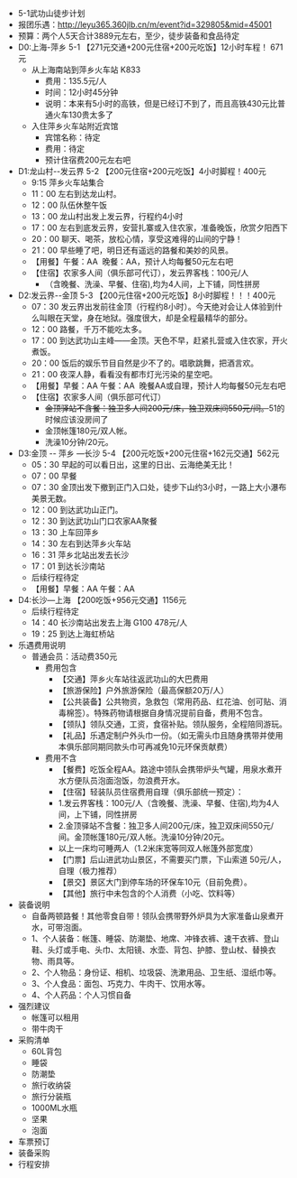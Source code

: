 - 5-1武功山徒步计划
- 报团乐遇：http://leyu365.360jlb.cn/m/event?id=329805&mid=45001
- 预算：两个人5天合计3889元左右，至少，徒步装备和食品待定
- D0:上海-萍乡 5-1 【271元交通+200元住宿+200元吃饭】12小时车程！ 671元
	- 从上海南站到萍乡火车站 K833
		- 费用：135.5元/人
		- 时间：12小时45分钟
		- 说明：本来有5小时的高铁，但是已经订不到了，而且高铁430元比普通火车130贵太多了
	- 入住萍乡火车站附近宾馆
		- 宾馆名称：待定
		- 费用：待定
		- 预计住宿费200元左右吧
- D1:龙山村--发云界 5-2 【200元住宿+200元吃饭】4小时脚程！400元
	- 9:15 萍乡火车站集合
	- 11：00 左右到达龙山村。
	- 12：00 队伍休整午饭
	- 13：00 龙山村出发上发云界，行程约4小时
	- 17：00 左右到底发云界，安营扎寨或入住农家，准备晚饭，欣赏夕阳西下
	- 20：00 聊天、喝茶，放松心情，享受这难得的山间的宁静！
	- 21：00 早些睡了吧，明日还有遥远的路餐和美妙的风景。
	- 【用餐】午餐：AA  晚餐：AA，预计人均每餐50元左右吧
	- 【住宿】农家多人间（俱乐部可代订），发云界客栈：100元/人
		- （含晚餐、洗澡、早餐、住宿),均为4人间，上下铺，同性拼房
- D2:发云界--金顶 5-3 【200元住宿+200元吃饭】8小时脚程！！！400元
	- 07：30 发云界出发前往金顶（行程约8小时）。今天绝对会让人体验到什么叫眼在天堂，身在地狱。强度很大，却是全程最精华的部分。
	- 12：00 路餐，千万不能吃太多。
	- 17：00 到达武功山主峰——金顶。天色不早，赶紧扎营或入住农家，开火煮饭。
	- 20：00 饭后的娱乐节目自然是少不了的。唱歌跳舞，把酒言欢。
	- 21：00 夜深人静，看看没有都市灯光污染的星空吧。
	- 【用餐】早餐：AA 午餐：AA  晚餐AA或自理，预计人均每餐50元左右吧
	- 【住宿】农家多人间（俱乐部可代订）
		- ~~金顶驿站不含餐：独卫多人间200元/床，独卫双床间550元/间。~~51的时候应该没房间了
		- 金顶帐篷180元/双人帐。
		- 洗澡10分钟/20元。
- D3:金顶 -- 萍乡 —长沙 5-4 【200元吃饭+200元住宿+162元交通】562元
	- 05：30 早起的可以看日出，这里的日出、云海绝美无比！
	- 07：00 早餐
	- 07：30 金顶出发下撤到正门入口处，徒步下山约3小时，一路上大小瀑布美景无数。
	- 12：00 到达武功山正门。
	- 12：30 到达武功山门口农家AA聚餐
	- 13：30 上车回萍乡
	- 14：30 左右到达萍乡火车站
	- 16：31 萍乡北站出发去长沙
	- 17：01 到达长沙南站
	- 后续行程待定
	- 【用餐】早餐：AA 午餐：AA
- D4:长沙—上海 【200吃饭+956元交通】1156元
	- 后续行程待定
	- 14：40 长沙南站出发去上海 G100 478元/人
	- 19：25 到达上海虹桥站
- 乐遇费用说明
	- 普通会员：活动费350元
		- 费用包含
			- 【交通】萍乡火车站往返武功山的大巴费用
			- 【旅游保险】户外旅游保险（最高保额20万/人）
			- 【公共装备】公共物资，急救包（常用药品、红花油、创可贴、消毒棉签）。特殊药物请根据自身情况提前自备，费用不包含。
			- 【领队】领队交通，工资，食宿补贴。领队服务，全程陪同游玩。
			- 【礼品】乐遇定制户外头巾一份。（如无需头巾且随身携带并使用本俱乐部同期同款头巾可再减免10元环保贡献费）
		- 费用不含
			- 【餐费】吃饭全程AA。路途中领队会携带炉头气罐，用泉水煮开水方便队员泡面泡饭，勿浪费开水。
			- 【住宿】轻装队员住宿费用自理（俱乐部统一预定）：
			- 1.发云界客栈：100元/人（含晚餐、洗澡、早餐、住宿),均为4人间，上下铺，同性拼房
			- 2.金顶驿站不含餐：独卫多人间200元/床，独卫双床间550元/间。金顶帐篷180元/双人帐。洗澡10分钟/20元。
			- 以上一床均可睡两人（1.2米床宽等同双人帐篷外部宽度）
			- 【门票】后山进武功山景区，不需要买门票，下山索道 50元/人，自理（极力推荐）
			- 【景交】景区大门到停车场的环保车10元（目前免费）。
			- 【其他】旅行中未包含的个人消费（小吃、饮料等）
- 装备说明
	- 自备两顿路餐！其他零食自带！领队会携带野外炉具为大家准备山泉煮开水，可带泡面。
	- 1、个人装备：帐篷、睡袋、防潮垫、地席、冲锋衣裤、速干衣裤、登山鞋、头灯或手电、头巾、太阳镜、水壶、背包、护膝、登山杖、替换衣物、雨具等。
	- 2、个人物品：身份证、相机、垃圾袋、洗漱用品、卫生纸、湿纸巾等。
	- 3、个人食品：面包、巧克力、牛肉干、饮用水等。
	- 4、个人药品：个人习惯自备
- 强烈建议
	- 帐篷可以租用
	- 带牛肉干
- 采购清单
	- 60L背包
	- 睡袋
	- 防潮垫
	- 旅行收纳袋
	- 旅行分装瓶
	- 1000ML水瓶
	- 坚果
	- 泡面
- 车票预订
- 装备采购
- 行程安排